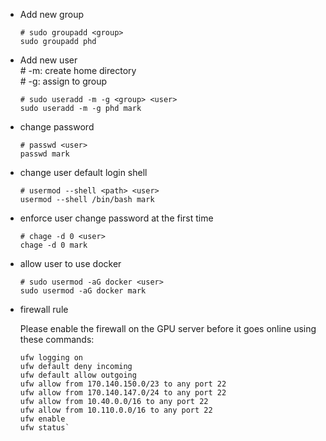 - Add new group

      # sudo groupadd <group>
      sudo groupadd phd

- Add new user  
      # -m: create home directory  
      # -g: assign to group

      # sudo useradd -m -g <group> <user>
      sudo useradd -m -g phd mark

- change password

      # passwd <user>
      passwd mark

- change user default login shell

      # usermod --shell <path> <user>
      usermod --shell /bin/bash mark

- enforce user change password at the first time

      # chage -d 0 <user>
      chage -d 0 mark

- allow user to  use docker

      # sudo usermod -aG docker <user>
      sudo usermod -aG docker mark

- firewall rule

  Please enable the firewall on the GPU server before it goes online using
these commands:

      ufw logging on
      ufw default deny incoming
      ufw default allow outgoing
      ufw allow from 170.140.150.0/23 to any port 22
      ufw allow from 170.140.147.0/24 to any port 22
      ufw allow from 10.40.0.0/16 to any port 22
      ufw allow from 10.110.0.0/16 to any port 22
      ufw enable
      ufw status`
